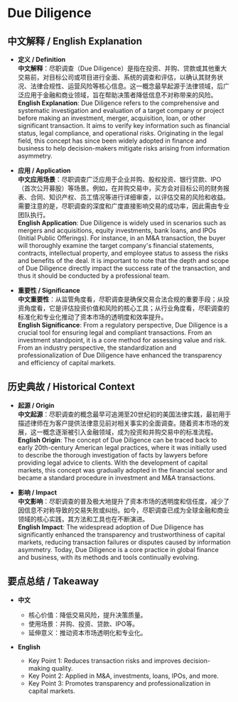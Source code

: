 # Due Diligence

## 中文解释 / English Explanation

* **定义 / Definition**  
  **中文解释**：尽职调查（Due Diligence）是指在投资、并购、贷款或其他重大交易前，对目标公司或项目进行全面、系统的调查和评估，以确认其财务状况、法律合规性、运营风险等核心信息。这一概念最早起源于法律领域，后广泛应用于金融和商业领域，旨在帮助决策者降低信息不对称带来的风险。  
  **English Explanation**: Due Diligence refers to the comprehensive and systematic investigation and evaluation of a target company or project before making an investment, merger, acquisition, loan, or other significant transaction. It aims to verify key information such as financial status, legal compliance, and operational risks. Originating in the legal field, this concept has since been widely adopted in finance and business to help decision-makers mitigate risks arising from information asymmetry.

* **应用 / Application**  
  **中文应用场景**：尽职调查广泛应用于企业并购、股权投资、银行贷款、IPO（首次公开募股）等场景。例如，在并购交易中，买方会对目标公司的财务报表、合同、知识产权、员工情况等进行详细审查，以评估交易的风险和收益。需要注意的是，尽职调查的深度和广度直接影响交易的成功率，因此需由专业团队执行。  
  **English Application**: Due Diligence is widely used in scenarios such as mergers and acquisitions, equity investments, bank loans, and IPOs (Initial Public Offerings). For instance, in an M&A transaction, the buyer will thoroughly examine the target company's financial statements, contracts, intellectual property, and employee status to assess the risks and benefits of the deal. It is important to note that the depth and scope of Due Diligence directly impact the success rate of the transaction, and thus it should be conducted by a professional team.

* **重要性 / Significance**  
  **中文重要性**：从监管角度看，尽职调查是确保交易合法合规的重要手段；从投资角度看，它是评估投资价值和风险的核心工具；从行业角度看，尽职调查的标准化和专业化推动了资本市场的透明度和效率提升。  
  **English Significance**: From a regulatory perspective, Due Diligence is a crucial tool for ensuring legal and compliant transactions. From an investment standpoint, it is a core method for assessing value and risk. From an industry perspective, the standardization and professionalization of Due Diligence have enhanced the transparency and efficiency of capital markets.

## 历史典故 / Historical Context

* **起源 / Origin**  
  **中文起源**：尽职调查的概念最早可追溯至20世纪初的美国法律实践，最初用于描述律师在为客户提供法律意见前对相关事实的全面调查。随着资本市场的发展，这一概念逐渐被引入金融领域，成为投资和并购交易中的标准流程。  
  **English Origin**: The concept of Due Diligence can be traced back to early 20th-century American legal practices, where it was initially used to describe the thorough investigation of facts by lawyers before providing legal advice to clients. With the development of capital markets, this concept was gradually adopted in the financial sector and became a standard procedure in investment and M&A transactions.

* **影响 / Impact**  
  **中文影响**：尽职调查的普及极大地提升了资本市场的透明度和信任度，减少了因信息不对称导致的交易失败或纠纷。如今，尽职调查已成为全球金融和商业领域的核心实践，其方法和工具也在不断演进。  
  **English Impact**: The widespread adoption of Due Diligence has significantly enhanced the transparency and trustworthiness of capital markets, reducing transaction failures or disputes caused by information asymmetry. Today, Due Diligence is a core practice in global finance and business, with its methods and tools continually evolving.

## 要点总结 / Takeaway

* **中文**  
  - 核心价值：降低交易风险，提升决策质量。  
  - 使用场景：并购、投资、贷款、IPO等。  
  - 延伸意义：推动资本市场透明化和专业化。  

* **English**  
  - Key Point 1: Reduces transaction risks and improves decision-making quality.  
  - Key Point 2: Applied in M&A, investments, loans, IPOs, and more.  
  - Key Point 3: Promotes transparency and professionalization in capital markets.